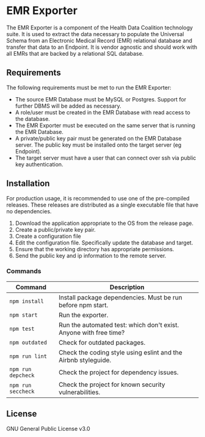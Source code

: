 # EMR Exporter

The EMR Exporter is a component of the Health Data Coalition technology suite. It is used to extract the data necessary to populate the Universal Schema from an  Electronic Medical Record (EMR) relational database and transfer that data to an Endpoint. It is vendor agnostic and should work with all EMRs that are backed by a relational SQL database.

## Requirements
The following requirements must be met to run the EMR Exporter:

* The source EMR Database must be MySQL or Postgres. Support for further DBMS will be added as necessary.
* A role/user must be created in the EMR Database with read access to the database.
* The EMR Exporter must be executed on the same server that is running the EMR Database.
* A private/public key pair must be generated on the EMR Database server. The public key must be installed onto the target server (eg Endpoint).
* The target server must have a user that can connect over ssh via public key authentication.

## Installation
For production usage, it is recommended to use one of the pre-compiled releases. These releases are
distributed as a single executable file that have no dependencies.

1. Download the application appropriate to the OS from the release page.
2. Create a public/private key pair.
3. Create a configuration file
4. Edit the configuration file. Specifically update the database and target.
5. Ensure that the working directory has appropriate permissions.
6. Send the public key and ip information to the remote server.

### Commands

| Command            | Description                                                       |
| ------------------ |------------------------------------------------------------------ |
| `npm install`      | Install package dependencies. Must be run before npm start.       |
| `npm start`        | Run the exporter.                                                 |
| `npm test`         | Run the automated test: which don't exist. Anyone with free time? |
| `npm outdated`     | Check for outdated packages.                                      |
| `npm run lint`     | Check the coding style using eslint and the Airbnb styleguide.    |
| `npm run depcheck` | Check the project for dependency issues.                          |
| `npm run seccheck` | Check the project for known security vulnerabilities.             |

## License

GNU General Public License v3.0 
